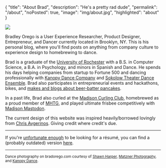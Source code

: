 {
  "title": "About Brad",
  "description": "He's a pretty rad dude",
  "permalink": "/about",
  "noPosted": true,
  "image": "img/about.jpg",
  "highlighted": "about"
}

<div class="row">
  <div class="col-12 col-sm-4 col-lg-2">
    <img src="/img/headshot.jpg">
  </div>
<p class="col-12 mt-0 col-sm-8 col-lg-10">
  Bradley Orego is a User Experience Researcher, Product Designer, Entrepreneur, and Dancer currently located in Brooklyn, NY. This is his personal blog, where you'll find posts on anything from company culture to experience design to homebrewing to dance.
</p>
</div>

Brad is a graduate of the [University of Rochester](http://rochester.edu/) with a B.S. in Computer Science, a B.A. in Psychology, and minors in Spanish and Dance. He spends his days helping companies from startup to Fortune 500 and dancing professionally with [Kanopy Dance Company](http://kanopydance.org) and [Sokolow Theater Dance Ensemble](http://sokolowtheatredance.org/). Brad also participates in entrepreneurial events and hackathons, bikes, and [makes and blogs about beer-batter pancakes](http://beerbatterbreakfast.com).

In a past life, Brad also curled at the [Madison Curling Club](http://madisoncurlingclub.com), homebrewed as a proud member of [MHTG](http://mhtg.org), and played ultimate frisbee competitively with [Madison Mastodon](https://mastodonultimate.wordpress.com/).

The current design of this website was inspired heavily/borrowed lovingly from [Chris Avgerinos](http://adoptchris.com/2015/). Giving credit where credit's due.

---

If you're <a href="http://www.sean-johnson.com/why-you-should-burn-your-resume/">unfortunate enough</a> to be looking for a r&eacute;sum&eacute;, you can find a (probably outdated) version <a href="/resume" target="_self">here</a>.

---

<small>Dance photography on bradorego.com courtesy of <a href="http://www.shawnharper.net/">Shawn Harper</a>, <a href="http://matznerphotography.com/">Matzner Photography</a>, and <a href="http://kanopydance.org">Kanopy Dance</a>.</small>
